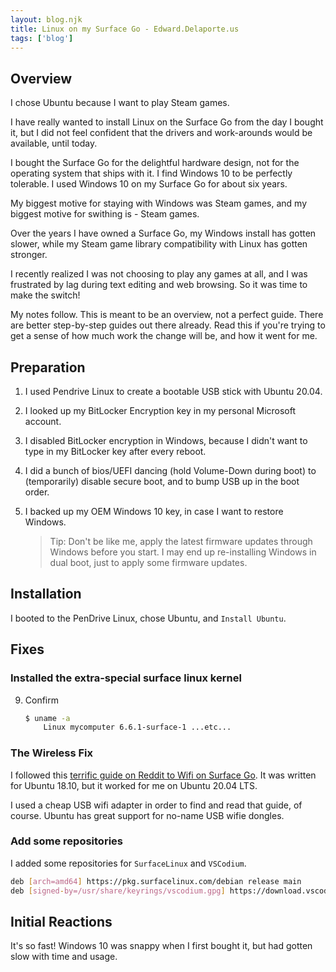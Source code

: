 ```yaml
---
layout: blog.njk
title: Linux on my Surface Go - Edward.Delaporte.us
tags: ['blog']
---
```


## Overview

I chose Ubuntu because I want to play Steam games.

I have really wanted to install Linux on the Surface Go from the day I bought it, but I did not feel confident that the drivers and work-arounds would be available, until today.

I bought the Surface Go for the delightful hardware design, not for the operating system that ships with it. I find Windows 10 to be perfectly tolerable. I used Windows 10 on my Surface Go for about six years.

My biggest motive for staying with Windows was Steam games, and my biggest motive for swithing is - Steam games.

Over the years I have owned a Surface Go, my Windows install has gotten slower, while my Steam game library compatibility with Linux has gotten stronger. 

I recently realized I was not choosing to play any games at all, and I was frustrated by lag during text editing and web browsing. So it was time to make the switch!

My notes follow. This is meant to be an overview, not a perfect guide. There are better step-by-step guides out there already. Read this if you're trying to get a sense of how much work the change will be, and how it went for me.

## Preparation

1. I used Pendrive Linux to create a bootable USB stick with Ubuntu 20.04.
2. I looked up my BitLocker Encryption key in my personal Microsoft account.
3. I disabled BitLocker encryption in Windows, because I didn't want to type in my BitLocker key after every reboot.
4. I did a bunch of bios/UEFI dancing (hold Volume-Down during boot) to (temporarily) disable secure boot, and to bump USB up in the boot order.
5. I backed up my OEM Windows 10 key, in case I want to restore Windows.

	> Tip: Don't be like me, apply the latest firmware updates through Windows before you start.
	> I may end up re-installing Windows in dual boot, just to apply some firmware updates.

## Installation

I booted to the PenDrive Linux, chose Ubuntu, and `Install Ubuntu`.

## Fixes

### Installed the extra-special surface linux kernel


9. Confirm

	```bash
	$ uname -a
        Linux mycomputer 6.6.1-surface-1 ...etc...
	```

### The Wireless Fix

I followed this [terrific guide on Reddit to Wifi on Surface Go][WifiGo]. It was written for Ubuntu 18.10, but it worked for me on Ubuntu 20.04 LTS.

I used a cheap USB wifi adapter in order to find and read that guide, of course. Ubuntu has great support for no-name USB wifie dongles.

[WifiGo]: https://www.reddit.com/r/SurfaceLinux/comments/9t53gq/wifi_fixed_on_surface_go_ubuntu_1810/

### Add some repositories

I added some repositories for `SurfaceLinux` and `VSCodium`.

```sh
deb [arch=amd64] https://pkg.surfacelinux.com/debian release main
deb [signed-by=/usr/share/keyrings/vscodium.gpg] https://download.vscodium.com/debs vscodium main
```

## Initial Reactions


It's so fast! Windows 10 was snappy when I first bought it, but had gotten slow with time and usage.
